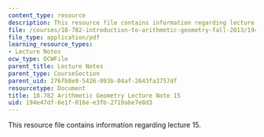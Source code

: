 ```yaml
---
content_type: resource
description: This resource file contains information regarding lecture 15.
file: /courses/18-782-introduction-to-arithmetic-geometry-fall-2013/194e47df6e1f016ee3fb2719abe7e8d3_MIT18_782F13_lec15.pdf
file_type: application/pdf
learning_resource_types:
- Lecture Notes
ocw_type: OCWFile
parent_title: Lecture Notes
parent_type: CourseSection
parent_uid: 276fb8e9-5426-093b-04af-2643fa3757df
resourcetype: Document
title: 18.782 Arithmetic Geometry Lecture Note 15
uid: 194e47df-6e1f-016e-e3fb-2719abe7e8d3
---
```

This resource file contains information regarding lecture 15.

